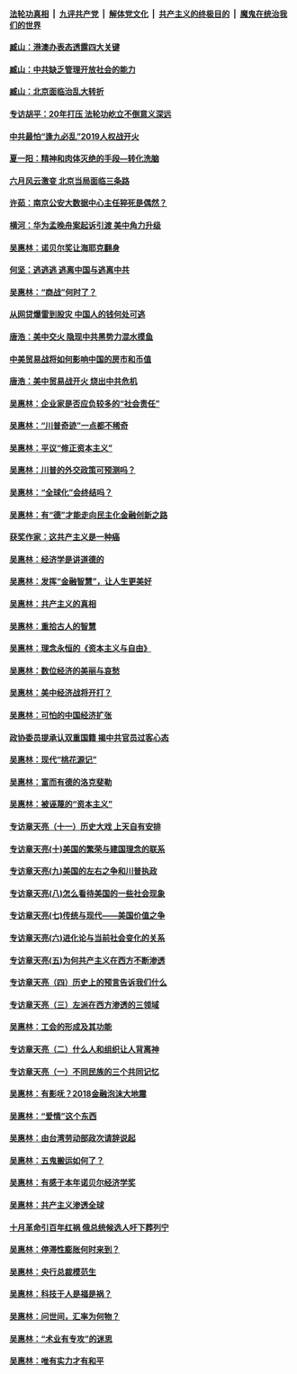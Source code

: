 ####  [法轮功真相](../../../../basic/blob/master/README.md?t=09192313) &nbsp;|&nbsp; [九评共产党](../../../../9ping.md/blob/master/README.md?t=09192313) &nbsp;|&nbsp; [解体党文化](../../../../jtdwh.md/blob/master/README.md?t=09192313)  &nbsp;|&nbsp; [共产主义的终极目的](../../../../gczydzjmd.md/blob/master/README.md?t=09192313) &nbsp;|&nbsp; [魔鬼在统治我们的世界](../../../../mgztzwmdsj.md/blob/master/README.md?t=09192313) 

#### [臧山：港澳办表态透露四大关键](../pages/nsc423/n11421628.md?t=09192313) 

#### [臧山：中共缺乏管理开放社会的能力](../pages/nsc423/n11407457.md?t=09192313) 

#### [臧山：北京面临治乱大转折](../pages/nsc423/n11406895.md?t=09192313) 

#### [专访胡平：20年打压 法轮功屹立不倒意义深远](../pages/nsc423/n11398800.md?t=09192313) 

#### [中共最怕“逢九必乱”2019人权战开火](../pages/nsc423/n11385248.md?t=09192313) 

#### [夏一阳：精神和肉体灭绝的手段—转化洗脑](../pages/nsc423/n11368250.md?t=09192313) 

#### [六月风云激变 北京当局面临三条路](../pages/nsc423/n11313668.md?t=09192313) 

#### [许茹：南京公安大数据中心主任猝死是偶然？](../pages/nsc423/n11064744.md?t=09192313) 

#### [横河：华为孟晚舟案起诉引渡 美中角力升级](../pages/nsc423/n11027230.md?t=09192313) 

#### [吴惠林：诺贝尔奖让海耶克翻身](../pages/nsc423/n10890049.md?t=09192313) 

#### [何坚：逃逃逃 逃离中国与逃离中共](../pages/nsc423/n10592891.md?t=09192313) 

#### [吴惠林：“商战”何时了？](../pages/nsc423/n10573558.md?t=09192313) 

#### [从网贷爆雷到股灾 中国人的钱何处可逃](../pages/nsc423/n10572800.md?t=09192313) 

#### [唐浩：美中交火 隐现中共黑势力混水摸鱼](../pages/nsc423/n10544040.md?t=09192313) 

#### [中美贸易战将如何影响中国的房市和币值](../pages/nsc423/n10543697.md?t=09192313) 

#### [唐浩：美中贸易战开火 烧出中共危机](../pages/nsc423/n10540126.md?t=09192313) 

#### [吴惠林：企业家是否应负较多的“社会责任”](../pages/nsc423/n10535022.md?t=09192313) 

#### [吴惠林：“川普奇迹”一点都不稀奇](../pages/nsc423/n10512808.md?t=09192313) 

#### [吴惠林：平议“修正资本主义”](../pages/nsc423/n10495724.md?t=09192313) 

#### [吴惠林：川普的外交政策可预测吗？](../pages/nsc423/n10462387.md?t=09192313) 

#### [吴惠林：“全球化”会终结吗？](../pages/nsc423/n10452838.md?t=09192313) 

#### [吴惠林：有“德”才能走向民主化金融创新之路](../pages/nsc423/n10432292.md?t=09192313) 

#### [获奖作家：这共产主义是一种癌](../pages/nsc423/n10431541.md?t=09192313) 

#### [吴惠林：经济学是讲道德的](../pages/nsc423/n10398014.md?t=09192313) 

#### [吴惠林：发挥“金融智慧”，让人生更美好](../pages/nsc423/n10375019.md?t=09192313) 

#### [吴惠林：共产主义的真相](../pages/nsc423/n10351394.md?t=09192313) 

#### [吴惠林：重拾古人的智慧](../pages/nsc423/n10337691.md?t=09192313) 

#### [吴惠林：理念永恒的《资本主义与自由》](../pages/nsc423/n10316274.md?t=09192313) 

#### [吴惠林：数位经济的美丽与哀愁](../pages/nsc423/n10292946.md?t=09192313) 

#### [吴惠林：美中经济战将开打？](../pages/nsc423/n10258825.md?t=09192313) 

#### [吴惠林：可怕的中国经济扩张](../pages/nsc423/n10219147.md?t=09192313) 

#### [政协委员提承认双重国籍 揭中共官员过客心态](../pages/nsc423/n10208809.md?t=09192313) 

#### [吴惠林：现代“桃花源记”](../pages/nsc423/n10185234.md?t=09192313) 

#### [吴惠林：富而有德的洛克斐勒](../pages/nsc423/n10142264.md?t=09192313) 

#### [吴惠林：被诬蔑的“资本主义”](../pages/nsc423/n10124816.md?t=09192313) 

#### [专访章天亮（十一）历史大戏 上天自有安排](../pages/nsc423/n10094905.md?t=09192313) 

#### [专访章天亮(十)美国的繁荣与建国理念的联系](../pages/nsc423/n10094899.md?t=09192313) 

#### [专访章天亮(九)美国的左右之争和川普执政](../pages/nsc423/n10094889.md?t=09192313) 

#### [专访章天亮(八)怎么看待美国的一些社会现象](../pages/nsc423/n10094857.md?t=09192313) 

#### [专访章天亮(七)传统与现代——美国价值之争](../pages/nsc423/n10093140.md?t=09192313) 

#### [专访章天亮(六)进化论与当前社会变化的关系](../pages/nsc423/n10092036.md?t=09192313) 

#### [专访章天亮(五)为何共产主义在西方不断渗透](../pages/nsc423/n10083620.md?t=09192313) 

#### [专访章天亮（四）历史上的预言告诉我们什么](../pages/nsc423/n10083606.md?t=09192313) 

#### [专访章天亮（三）左派在西方渗透的三领域](../pages/nsc423/n10081115.md?t=09192313) 

#### [吴惠林：工会的形成及其功能](../pages/nsc423/n10080633.md?t=09192313) 

#### [专访章天亮（二）什么人和组织让人背离神](../pages/nsc423/n10076637.md?t=09192313) 

#### [专访章天亮（一）不同民族的三个共同记忆](../pages/nsc423/n10074188.md?t=09192313) 

#### [吴惠林：有影呒？2018金融泡沫大地震](../pages/nsc423/n10040534.md?t=09192313) 

#### [吴惠林：“爱情”这个东西](../pages/nsc423/n10019423.md?t=09192313) 

#### [吴惠林：由台湾劳动部政次请辞说起](../pages/nsc423/n9979679.md?t=09192313) 

#### [吴惠林：五鬼搬运如何了？](../pages/nsc423/n9925338.md?t=09192313) 

#### [吴惠林：有感于本年诺贝尔经济学奖](../pages/nsc423/n9871883.md?t=09192313) 

#### [吴惠林：共产主义渗透全球](../pages/nsc423/n9812748.md?t=09192313) 

#### [十月革命引百年红祸 俄总统候选人吁下葬列宁](../pages/nsc423/n9810182.md?t=09192313) 

#### [吴惠林：停滞性膨胀何时来到？](../pages/nsc423/n9764136.md?t=09192313) 

#### [吴惠林：央行总裁模范生](../pages/nsc423/n9728134.md?t=09192313) 

#### [吴惠林：科技于人是福是祸？](../pages/nsc423/n9672982.md?t=09192313) 

#### [吴惠林：问世间，汇率为何物？](../pages/nsc423/n9621788.md?t=09192313) 

#### [吴惠林：“术业有专攻”的迷思](../pages/nsc423/n9580363.md?t=09192313) 

#### [吴惠林：唯有实力才有和平](../pages/nsc423/n9529599.md?t=09192313) 

